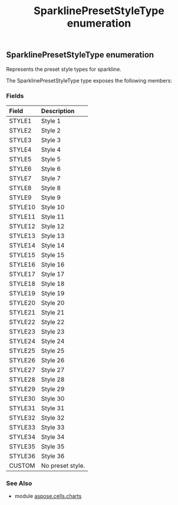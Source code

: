 ﻿---
title: SparklinePresetStyleType enumeration
second_title: Aspose.Cells for Python via .NET API References
description: 
type: docs
weight: 620
url: /aspose.cells.charts/sparklinepresetstyletype/
is_root: false
---

## SparklinePresetStyleType enumeration

Represents the preset style types for sparkline.



The SparklinePresetStyleType type exposes the following members:

### Fields
| Field | Description |
| :- | :- |
| STYLE1 | Style 1 |
| STYLE2 | Style 2 |
| STYLE3 | Style 3 |
| STYLE4 | Style 4 |
| STYLE5 | Style 5 |
| STYLE6 | Style 6 |
| STYLE7 | Style 7 |
| STYLE8 | Style 8 |
| STYLE9 | Style 9 |
| STYLE10 | Style 10 |
| STYLE11 | Style 11 |
| STYLE12 | Style 12 |
| STYLE13 | Style 13 |
| STYLE14 | Style 14 |
| STYLE15 | Style 15 |
| STYLE16 | Style 16 |
| STYLE17 | Style 17 |
| STYLE18 | Style 18 |
| STYLE19 | Style 19 |
| STYLE20 | Style 20 |
| STYLE21 | Style 21 |
| STYLE22 | Style 22 |
| STYLE23 | Style 23 |
| STYLE24 | Style 24 |
| STYLE25 | Style 25 |
| STYLE26 | Style 26 |
| STYLE27 | Style 27 |
| STYLE28 | Style 28 |
| STYLE29 | Style 29 |
| STYLE30 | Style 30 |
| STYLE31 | Style 31 |
| STYLE32 | Style 32 |
| STYLE33 | Style 33 |
| STYLE34 | Style 34 |
| STYLE35 | Style 35 |
| STYLE36 | Style 36 |
| CUSTOM | No preset style. |



### See Also
* module [aspose.cells.charts](..)
